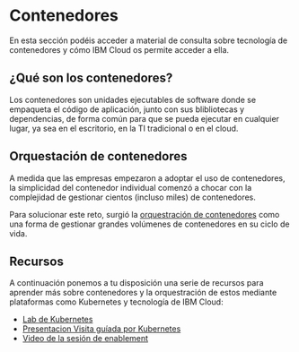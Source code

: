 # Contenedores

En esta sección podéis acceder a material de consulta sobre tecnología de contenedores y cómo IBM Cloud os permite acceder a ella. 

## ¿Qué son los contenedores?

Los contenedores son unidades ejecutables de software donde se empaqueta el código de aplicación, junto con sus blibliotecas y dependencias, de forma común para que se pueda ejecutar en cualquier lugar, ya sea en el escritorio, en la TI tradicional o en el cloud.

## Orquestación de contenedores

A medida que las empresas empezaron a adoptar el uso de contenedores, la simplicidad del contenedor individual comenzó a chocar con la complejidad de gestionar cientos (incluso miles) de contenedores.

Para solucionar este reto, surgió la [orquestración de contenedores](https://www.ibm.com/cloud/learn/container-orchestration) como una forma de gestionar grandes volúmenes de contenedores en su ciclo de vida.

## Recursos

A continuación ponemos a tu disposición una serie de recursos para aprender más sobre contenedores y la orquestración de estos mediante plataformas como Kubernetes y tecnología de IBM Cloud:

* [Lab de Kubernetes](https://digidevcon.gitbook.io/kubernetes-coderdojo/exercise-0b)
* [Presentacion Visita guíada por Kubernetes](https://ibm.ent.box.com/file/922560584732)
* [Video de la sesión de enablement](https://www.crowdcast.io/e/-visita-guada-por)